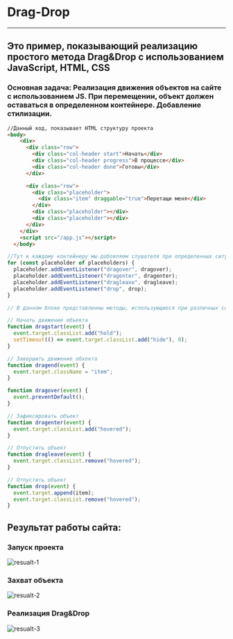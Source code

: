# Drag-Drop
_______________
## Это пример, показывающий реализацию простого метода Drag&Drop с использованием JavaScript, HTML, CSS

### Основная задача: Реализация движения объектов на сайте с использованием JS. При перемещении, объект должен оставаться в определенном контейнере. Добавление стилизации.


```html
//Данный код, показывает HTML структуру проекта 
<body>
    <div>
      <div class="row">
        <div class="col-header start">Начать</div>
        <div class="col-header progress">В процессе</div>
        <div class="col-header done">Готовы</div>
      </div>

      <div class="row">
        <div class="placeholder">
          <div class="item" draggable="true">Перетащи меня</div>
        </div>
        <div class="placeholder"></div>
        <div class="placeholder"></div>
      </div>
    </div>
    <script src="/app.js"></script>
  </body>
```

```js
//Тут к каждому контейнеру мы добовляем слушателя при определенных ситуациях 
for (const placeholder of placeholders) {
  placeholder.addEventListener("dragover", dragover);
  placeholder.addEventListener("dragenter", dragenter);
  placeholder.addEventListener("dragleave", dragleave);
  placeholder.addEventListener("drop", drop);
}

```

```js
// В данном блоке представленны методы, использующиеся при различных событиях

// Начать движение объекта
function dragstart(event) {
  event.target.classList.add("hold");
  setTimeout(() => event.target.classList.add("hide"), 0);
}

// Завершить движение обхекта
function dragend(event) {
  event.target.className = "item";
}

function dragover(event) {
  event.preventDefault();
}

// Зафиксировать объект
function dragenter(event) {
  event.target.classList.add("hovered");
}

// Отпустить объект
function dragleave(event) {
  event.target.classList.remove("hovered");
}

// Отпустить объект
function drop(event) {
  event.target.append(item);
  event.target.classList.remove("hovered");
}

```


## Результат работы сайта:
### Запуск проекта
![resualt-1](https://sun9-33.userapi.com/impg/AmSPK4gewBNWV6ZBTK12QzcCbH6VaBt-DQqQYQ/kzg3b1ufn1E.jpg?size=657x238&quality=96&sign=a1c8b1ab13c2c16a4907624680b2b967&type=album)
### Захват объекта
![resualt-2](https://sun9-42.userapi.com/impg/dL03DEQvCEwrIpkq8_dPJ0zjTSKaZMToSfjv9Q/sdJjmUSeV-I.jpg?size=620x248&quality=96&sign=95d2aaea5345a60823c32dce00aee751&type=album)
### Реализация Drag&Drop
![resualt-3](https://sun9-77.userapi.com/impg/zpWRWkElq-MFoiZnMBD0ygwsr5SB7ABfbbRSCg/vYZk64zft2U.jpg?size=614x227&quality=96&sign=b589734bd12ecd5ded90f16dcab15f23&type=album)
